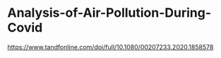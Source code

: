 # Analysis-of-Air-Pollution-During-Covid
https://www.tandfonline.com/doi/full/10.1080/00207233.2020.1858578
